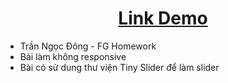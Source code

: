 <h1 style="text-align:center"><a href="https://tndong799.github.io/FGLandingPage/" target="_blank">Link Demo</a></h1>
<ul>
    <li>Trần Ngọc Đông - FG Homework</li>
    <li>Bài làm không responsive</li>
    <li>Bài có sử dung thư viện Tiny Slider để làm slider</li>
</ul>
